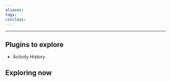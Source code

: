 ```yaml
---
aliases:
tags: 
cssclass:
---
```

---

## Plugins to explore
- Activity History

###
## Exploring now 

